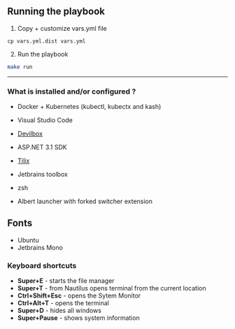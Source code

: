 ## Running the playbook

1. Copy + customize vars.yml file

```
cp vars.yml.dist vars.yml
```
2. Run the playbook

```sh
make run
```

---- 

### What is installed and/or configured ?
- Docker + Kubernetes (kubectl, kubectx and kash)
- Visual Studio Code

- [Devilbox](https://github.com/cytopia/devilbox)
- ASP.NET 3.1 SDK
- [Tilix](https://github.com/gnunn1/tilix)
- Jetbrains toolbox
- zsh
- Albert launcher with forked switcher extension

## Fonts
- Ubuntu
- Jetbrains Mono

### Keyboard shortcuts

- **Super+E** - starts the file manager
- **Super+T** - from Nautilus opens terminal from the current location
- **Ctrl+Shift+Esc** - opens the Sytem Monitor
- **Ctrl+Alt+T** - opens the terminal
- **Super+D** - hides all windows
- **Super+Pause** - shows system information
